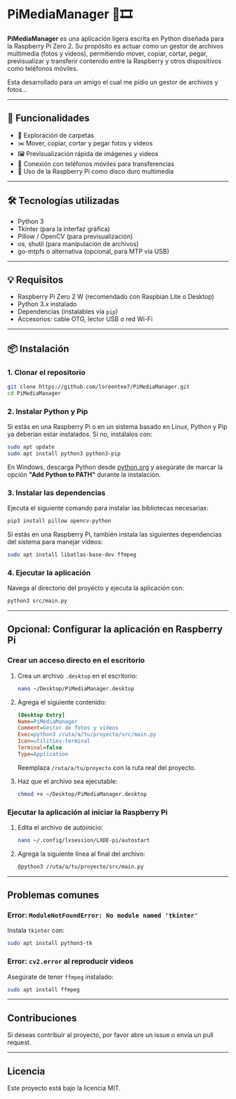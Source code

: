 # PiMediaManager 📂🎞️

**PiMediaManager** es una aplicación ligera escrita en Python diseñada para la Raspberry Pi Zero 2. Su propósito es actuar como un gestor de archivos multimedia (fotos y videos), permitiendo mover, copiar, cortar, pegar, previsualizar y transferir contenido entre la Raspberry y otros dispositivos como teléfonos móviles.

Esta desarrollado para un amigo el cual me pidio un gestor de archivos y fotos...

---

## 🚀 Funcionalidades

- 📁 Exploración de carpetas
- ✂️ Mover, copiar, cortar y pegar fotos y videos
- 🖼️ Previsualización rápida de imágenes y videos
- 🔗 Conexión con teléfonos móviles para transferencias
- 💾 Uso de la Raspberry Pi como disco duro multimedia

---

## 🛠️ Tecnologías utilizadas

- Python 3
- Tkinter (para la interfaz gráfica)
- Pillow / OpenCV (para previsualización)
- os, shutil (para manipulación de archivos)
- go-mtpfs o alternativa (opcional, para MTP vía USB)

---

## 💡 Requisitos

- Raspberry Pi Zero 2 W (recomendado con Raspbian Lite o Desktop)
- Python 3.x instalado
- Dependencias (instalables vía `pip`)
- Accesorios: cable OTG, lector USB o red Wi-Fi

---

## 📦 Instalación

### 1. Clonar el repositorio
```bash
git clone https://github.com/loreentee7/PiMediaManager.git
cd PiMediaManager
```

### 2. Instalar Python y Pip
Si estás en una Raspberry Pi o en un sistema basado en Linux, Python y Pip ya deberían estar instalados. Si no, instálalos con:
```bash
sudo apt update
sudo apt install python3 python3-pip
```

En Windows, descarga Python desde [python.org](https://www.python.org/downloads/) y asegúrate de marcar la opción **"Add Python to PATH"** durante la instalación.

### 3. Instalar las dependencias
Ejecuta el siguiente comando para instalar las bibliotecas necesarias:
```bash
pip3 install pillow opencv-python
```

Si estás en una Raspberry Pi, también instala las siguientes dependencias del sistema para manejar videos:
```bash
sudo apt install libatlas-base-dev ffmpeg
```

### 4. Ejecutar la aplicación
Navega al directorio del proyecto y ejecuta la aplicación con:
```bash
python3 src/main.py
```

---

## Opcional: Configurar la aplicación en Raspberry Pi

### Crear un acceso directo en el escritorio
1. Crea un archivo `.desktop` en el escritorio:
   ```bash
   nano ~/Desktop/PiMediaManager.desktop
   ```
2. Agrega el siguiente contenido:
   ```ini
   [Desktop Entry]
   Name=PiMediaManager
   Comment=Gestor de fotos y videos
   Exec=python3 /ruta/a/tu/proyecto/src/main.py
   Icon=utilities-terminal
   Terminal=false
   Type=Application
   ```
   Reemplaza `/ruta/a/tu/proyecto` con la ruta real del proyecto.

3. Haz que el archivo sea ejecutable:
   ```bash
   chmod +x ~/Desktop/PiMediaManager.desktop
   ```

### Ejecutar la aplicación al iniciar la Raspberry Pi
1. Edita el archivo de autoinicio:
   ```bash
   nano ~/.config/lxsession/LXDE-pi/autostart
   ```
2. Agrega la siguiente línea al final del archivo:
   ```bash
   @python3 /ruta/a/tu/proyecto/src/main.py
   ```

---

## Problemas comunes

### Error: `ModuleNotFoundError: No module named 'tkinter'`
Instala `tkinter` con:
```bash
sudo apt install python3-tk
```

### Error: `cv2.error` al reproducir videos
Asegúrate de tener `ffmpeg` instalado:
```bash
sudo apt install ffmpeg
```

---

## Contribuciones

Si deseas contribuir al proyecto, por favor abre un issue o envía un pull request.

---

## Licencia

Este proyecto está bajo la licencia MIT.
